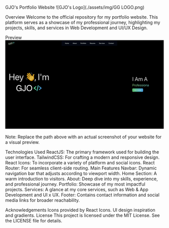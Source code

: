GJO's Portfolio Website
![GJO's Logo](./assets/img/GG LOGO.png)

Overview
Welcome to the official repository for my portfolio website. This platform serves as a showcase of my professional journey, highlighting my projects, skills, and services in Web Development and UI/UX Design.

Preview
![Portfolio Preview](./src/assets/img/Portfolio.png)


Note: Replace the path above with an actual screenshot of your website for a visual preview.

Technologies Used
ReactJS: The primary framework used for building the user interface.
TailwindCSS: For crafting a modern and responsive design.
React Icons: To incorporate a variety of platform and social icons.
React Router: For seamless client-side routing.
Main Features
Navbar: Dynamic navigation bar that adjusts according to viewport width.
Home Section: A warm introduction to visitors.
About: Deep dive into my skills, experience, and professional journey.
Portfolio: Showcase of my most impactful projects.
Services: A glance at my core services, such as Web & App Development and UI x UX.
Footer: Contains contact information and social media links for broader reachability.

Acknowledgements
Icons provided by React Icons.
UI design inspiration and gradients.
License
This project is licensed under the MIT License. See the LICENSE file for details.